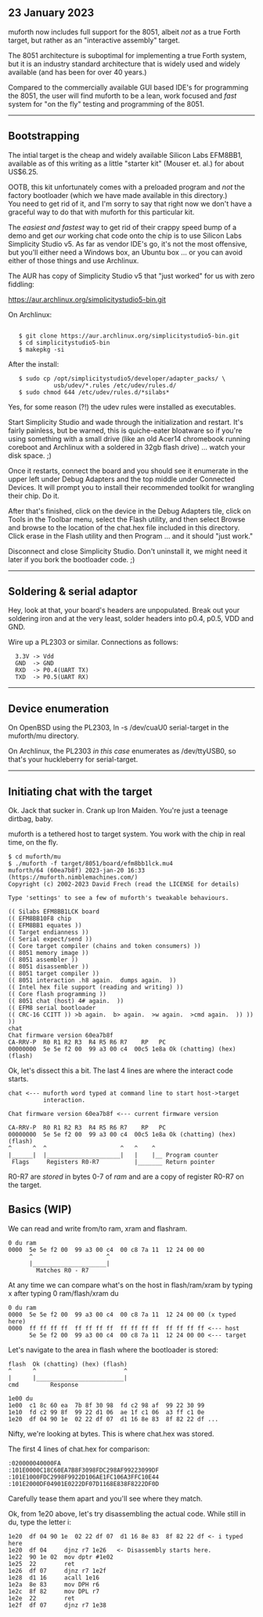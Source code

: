 ## 23 January 2023

muforth now includes full support for the 8051, albeit *not* as a true 
Forth target, but rather as an "interactive assembly" target.

The 8051 architecture is suboptimal for implementing a true Forth
system, but it is an industry standard architecture that is widely used
and widely available (and has been for over 40 years.)

Compared to the commercially available GUI based IDE's for programming
the 8051, the user will find muforth to be a lean, work focused and
*fast* system for "on the fly" testing and programming of the 8051.

---

## Bootstrapping

The intial target is the cheap and widely available Silicon Labs
EFM8BB1, available as of this writing as a little "starter kit" (Mouser
et. al.) for about US$6.25.

OOTB, this kit unfortunately comes with a preloaded program and *not*
the factory bootloader (which we have made available in this directory.)  
You need to get rid of it, and I'm sorry to say that right now we don't have
a graceful way to do that with muforth for this particular kit.

The *easiest and fastest* way to get rid of their crappy speed bump of a
demo and get *our* working chat code onto the chip is to use Silicon Labs
Simplicity Studio v5.  As far as vendor IDE's go, it's not the most
offensive, but you'll either need a Windows box, an Ubuntu box ... or
you can avoid either of those things and use Archlinux.

The AUR has copy of Simplicity Studio v5 that "just worked" for us with
zero fiddling:

   https://aur.archlinux.org/simplicitystudio5-bin.git

On Archlinux:

```

   $ git clone https://aur.archlinux.org/simplicitystudio5-bin.git
   $ cd simplicitystudio5-bin
   $ makepkg -si

```
After the install:

```
   $ sudo cp /opt/simplicitystudio5/developer/adapter_packs/ \
             usb/udev/*.rules /etc/udev/rules.d/
   $ sudo chmod 644 /etc/udev/rules.d/*silabs*
```

Yes, for some reason (?!) the udev rules were installed as executables.

Start Simplicity Studio and wade through the initialization and restart.
It's fairly painless, but be warned, this is quiche-eater bloatware so
if you're using something with a small drive (like an old Acer14
chromebook running coreboot and Archlinux with a soldered in 32gb flash
drive) ... watch your disk space. ;)

Once it restarts, connect the board and you should see it enumerate in
the upper left under Debug Adapters and the top middle under Connected
Devices.  It will prompt you to install their recommended toolkit for
wrangling their chip.  Do it.

After that's finished, click on the device in the Debug Adapters tile,
click on Tools in the Toolbar menu, select the Flash utility, and then
select Browse and browse to the location of the chat.hex file included in
this directory. Click erase in the Flash utility and then Program ... and 
it should "just work."

Disconnect and close Simplicity Studio.  Don't uninstall it, we might
need it later if you bork the bootloader code. ;)

---

## Soldering & serial adaptor

Hey, look at that, your board's headers are unpopulated. Break out your
soldering iron and at the very least, solder headers into p0.4, p0.5,
VDD and GND.

Wire up a PL2303 or similar. Connections as follows:
```
  3.3V -> Vdd
  GND  -> GND
  RXD  -> P0.4(UART TX)
  TXD  -> P0.5(UART RX)
```
---

## Device enumeration

On OpenBSD using the PL2303, ln -s /dev/cuaU0 serial-target in the
muforth/mu directory.

On Archlinux, the PL2303 *in this case* enumerates as /dev/ttyUSB0, so
that's your huckleberry for serial-target.

---

## Initiating chat with the target

Ok. Jack that sucker in. Crank up Iron Maiden.  You're just a teenage
dirtbag, baby.

muforth is a tethered host to target system. You work with the chip in
real time, on the fly.

```
$ cd muforth/mu
$ ./muforth -f target/8051/board/efm8bb1lck.mu4
muforth/64 (60ea7b8f) 2023-jan-20 16:33 (https://muforth.nimblemachines.com/)
Copyright (c) 2002-2023 David Frech (read the LICENSE for details)

Type 'settings' to see a few of muforth's tweakable behaviours.

(( Silabs EFM8BB1LCK board 
(( EFM8BB10F8 chip 
(( EFM8BB1 equates )) 
(( Target endianness )) 
(( Serial expect/send )) 
(( Core target compiler (chains and token consumers) )) 
(( 8051 memory image )) 
(( 8051 assembler )) 
(( 8051 disassembler )) 
(( 8051 target compiler )) 
(( 8051 interaction .h8 again.  dumps again.  )) 
(( Intel hex file support (reading and writing) )) 
(( Core flash programming )) 
(( 8051 chat (host) 4# again.  )) 
(( EFM8 serial bootloader 
(( CRC-16 CCITT )) >b again.  b> again.  >w again.  >cmd again.  )) )) )) 
chat
Chat firmware version 60ea7b8f
CA-RRV-P  R0 R1 R2 R3  R4 R5 R6 R7    RP   PC
00000000  5e 5e f2 00  99 a3 00 c4  00c5 1e8a Ok (chatting) (hex) (flash)
```

Ok, let's dissect this a bit.  The last 4 lines are where the interact
code starts.

```
chat <--- muforth word typed at command line to start host->target
          interaction.

Chat firmware version 60ea7b8f <--- current firmware version

CA-RRV-P  R0 R1 R2 R3  R4 R5 R6 R7    RP   PC
00000000  5e 5e f2 00  99 a3 00 c4  00c5 1e8a Ok (chatting) (hex) (flash)
^      ^  ^                     ^   ^    ^
|______|  |_____________________|   |    |__ Program counter
 Flags     Registers R0-R7          |_______ Return pointer
 ```
R0-R7 are *stored* in bytes 0-7 of *ram* and are a copy of register R0-R7 on
the target.

## Basics (WIP)

We can read and write from/to ram, xram and flashram.
```
0 du ram
0000  5e 5e f2 00  99 a3 00 c4  00 c8 7a 11  12 24 00 00
      ^                     ^
      |_____________________|
        Matches R0 - R7 
```
At any time we can compare what's on the host in flash/ram/xram by
typing x after typing 0 ram/flash/xram du <enter>

```
0 du ram
0000  5e 5e f2 00  99 a3 00 c4  00 c8 7a 11  12 24 00 00 (x typed here)
0000  ff ff ff ff  ff ff ff ff  ff ff ff ff  ff ff ff ff <--- host 
      5e 5e f2 00  99 a3 00 c4  00 c8 7a 11  12 24 00 00 <--- target
```

Let's navigate to the area in flash where the bootloader is stored:
```
flash  Ok (chatting) (hex) (flash)
^      ^                         ^
|      |_________________________|
cmd         Response
```
```
1e00 du 
1e00  c1 8c 60 ea  7b 8f 30 98  fd c2 98 af  99 22 30 99 
1e10  fd c2 99 8f  99 22 d1 06  ae 1f c1 06  a3 ff c1 0e 
1e20  df 04 90 1e  02 22 df 07  d1 16 8e 83  8f 82 22 df ...
```

Nifty, we're looking at bytes. This is where chat.hex was stored.

The first 4 lines of chat.hex for comparison:

```
:020000040000FA
:101E0000C18C60EA7B8F3098FDC298AF99223099DF
:101E1000FDC2998F9922D106AE1FC106A3FFC10E44
:101E2000DF04901E0222DF07D1168E838F8222DF0D
```

Carefully tease them apart and you'll see where they match.

Ok, from 1e20 above, let's try disassembling the actual code.
While still in du, type the letter i:

```
1e20  df 04 90 1e  02 22 df 07  d1 16 8e 83  8f 82 22 df <- i typed here 
1e20  df 04     djnz r7 1e26   <- Disassembly starts here.
1e22  90 1e 02  mov dptr #1e02 
1e25  22        ret 
1e26  df 07     djnz r7 1e2f 
1e28  d1 16     acall 1e16 
1e2a  8e 83     mov DPH r6 
1e2c  8f 82     mov DPL r7 
1e2e  22        ret 
1e2f  df 07     djnz r7 1e38 
```

